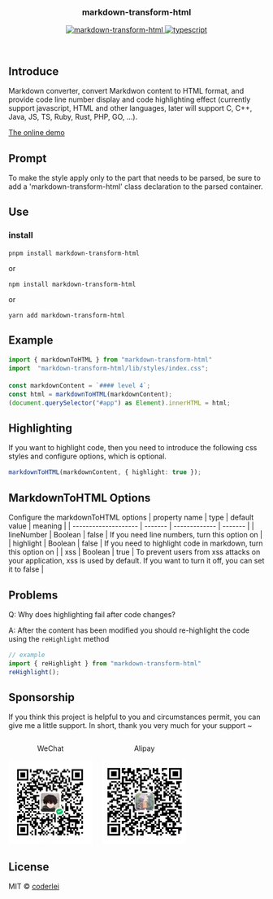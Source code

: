 <div align="center">
	<h3>markdown-transform-html</h3>
	<p align="center">
	    <a href="https://github.com/Acmenlei/markdown-to-html/tree/master" target="_blank">
	        <img src="https://img.shields.io/badge/markdown--transform--html-%3E1.3-ff69b4" alt="markdown-transform-html">
	    </a>
		<a href="https://www.tslang.cn/" target="_blank">
	        <img src="https://img.shields.io/badge/typescript-%3E4.0.0-blue" alt="typescript">
	    </a>
	</p>
	<p>&nbsp;</p>
</div>

## Introduce
Markdown converter, convert Markdwon content to HTML format, and provide code line number display and code highlighting effect (currently support javascript, HTML and other languages, later will support C, C++, Java, JS, TS, Ruby, Rust, PHP, GO, ...).

[The online demo](https://acmenlei.github.io/markdown-transform-html-demo/dist/)

## Prompt
To make the style apply only to the part that needs to be parsed, be sure to add a 'markdown-transform-html' class declaration to the parsed container.
## Use
### install
```shell
pnpm install markdown-transform-html
```
or
```shell
npm install markdown-transform-html
```
or
```shell
yarn add markdown-transform-html
```
## Example
```ts
import { markdownToHTML } from "markdown-transform-html"
import  "markdown-transform-html/lib/styles/index.css";

const markdownContent = `#### level 4`;
const html = markdownToHTML(markdownContent);
(document.querySelector("#app") as Element).innerHTML = html;
```
## Highlighting
If you want to highlight code, then you need to introduce the following css styles and configure options, which is optional.

```ts
markdownToHTML(markdownContent, { highlight: true });
```

## MarkdownToHTML Options
Configure the markdownToHTML options
| property name        | type    | default value | meaning |
| -------------------- | ------- | ------------- | ------- |
| lineNumber      | Boolean  | false | If you need line numbers, turn this option on |
| highlight      | Boolean  | false          | If you need to highlight code in markdown, turn this option on |
| xss      | Boolean  | true          | To prevent users from xss attacks on your application, xss is used by default. If you want to turn it off, you can set it to false |

## Problems
Q: Why does highlighting fail after code changes?

A: After the content has been modified you should re-highlight the code using the `reHighlight` method
```js
// example
import { reHighlight } from "markdown-transform-html"
reHighlight();
```
## Sponsorship

If you think this project is helpful to you and circumstances permit, you can give me a little support. In short, thank you very much for your support ~

<div style="display: flex; gap: 20px;" >
<div style="text-align: center">
<p>WeChat</p>
<img style="width: 165px; height: 165px" src="./docs/wechat.jpg "alt=" wechat" />
</div>
<div style="text-align: center">
<p>Alipay</p>
<img style="width: 165px; height: 165px" src="./docs/alipay.jpg "alt=" alipay" />
</div>
</div>

## License

MIT © [coderlei](./license)
